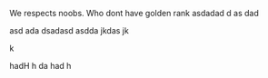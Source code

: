 We respects noobs. Who dont have golden rank
asdadad
d
as
dad

asd
ada
dsadasd
asdda
jkdas
jk

k
  
  hadH
  h
  da
  had
  h 
